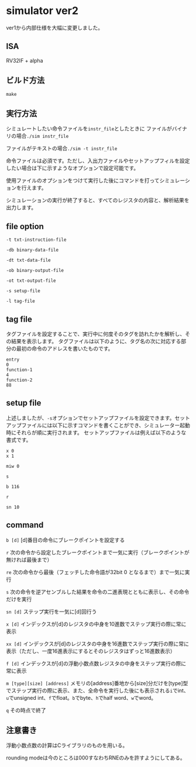 # simulator ver2

ver1から内部仕様を大幅に変更しました。

## ISA

RV32IF + alpha

## ビルド方法

`make`

## 実行方法

シミュレートしたい命令ファイルを`instr_file`としたときに
ファイルがバイナリの場合`./sim instr_file`

ファイルがテキストの場合`./sim -t instr_file`

命令ファイルは必須です。ただし、入出力ファイルやセットアップフィルを設定したい場合は下に示すようなオプションで設定可能です。
  
使用ファイルのオプションをつけて実行した後にコマンドを打ってシミュレーションを行えます。  

シミュレーションの実行が終了すると、すべてのレジスタの内容と、解析結果を出力します。
  
## file option

`-t txt-instruction-file`

`-db binary-data-file`

`-dt txt-data-file`

`-ob binary-output-file`

`-ot txt-output-file`

`-s setup-file`

`-l tag-file`

## tag file

タグファイルを設定することで、実行中に何度そのタグを訪れたかを解析し、その結果を表示します。
タグファイルは以下のように、タグ名の次に対応する部分の最初の命令のアドレスを書いたものです。

```
entry
0
function-1
4
function-2
88
```

## setup file

上述しましたが、`-s`オプションでセットアップファイルを設定できます。セットアップファイルには以下に示すコマンドを書くことができ、シミュレーター起動時にそれらが順に実行されます。
セットアップファイルは例えば以下のような書式です。

```
x 0
x 1

miw 0

s

b 116

r

sn 10
```

## command

`b [d]` [d]番目の命令にブレークポイントを設定する

`r` 次の命令から設定したブレークポイントまで一気に実行（ブレークポイントが無ければ最後まで）

`re` 次の命令から最後（フェッチした命令語が32bit 0 となるまで）まで一気に実行

`s` 次の命令を逆アセンブルした結果を命令の二進表現とともに表示し、その命令だけを実行

`sn [d]` ステップ実行を一気に[d]回行う

`x [d]` インデックスが[d]のレジスタの中身を10進数でステップ実行の際に常に表示

`xx [d]` インデックスが[d]のレジスタの中身を16進数でステップ実行の際に常に表示（ただし、一度16進表示にするとそのレジスタはずっと16進数表示）

`f [d]` インデックスが[d]の浮動小数点数レジスタの中身をステップ実行の際に常に表示

`m [type][size] [address]` メモリの[address]番地から[size]分だけを[type]型でステップ実行の際に表示、また、全命令を実行した後にも表示される`i`でint、`u`でunsigned int、`f`でfloat。`b`でbyte、`h`でhalf word、`w`でword。

`q` その時点で終了

## 注意書き

浮動小数点数の計算はCライブラリのものを用いる。

rounding modeは今のところは000すなわちRNEのみを許すようにしてある。
